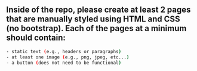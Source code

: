 ## Inside of the repo, please create at least 2 pages that are manually styled using HTML and CSS (no bootstrap). Each of the pages at a minimum should contain: 
```sh
- static text (e.g., headers or paragraphs) 
- at least one image (e.g., png, jpeg, etc...) 
- a button (does not need to be functional)
```